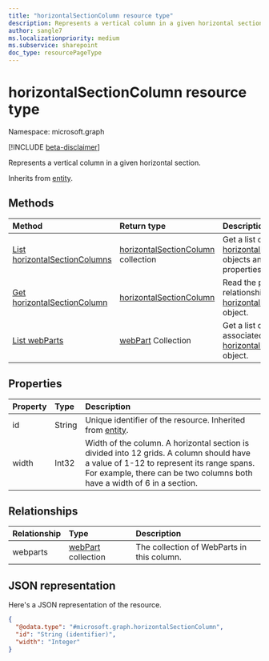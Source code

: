 ```yaml
---
title: "horizontalSectionColumn resource type"
description: Represents a vertical column in a given horizontal section
author: sangle7
ms.localizationpriority: medium
ms.subservice: sharepoint
doc_type: resourcePageType
---
```


# horizontalSectionColumn resource type

Namespace: microsoft.graph

[!INCLUDE [beta-disclaimer](../../includes/beta-disclaimer.md)]

Represents a vertical column in a given horizontal section.

Inherits from [entity](../resources/entity.md).

## Methods
|Method|Return type|Description|
|:---|:---|:---|
|[List horizontalSectionColumns](../api/horizontalsectioncolumn-list.md)|[horizontalSectionColumn](../resources/horizontalsectioncolumn.md) collection|Get a list of the [horizontalSectionColumn](../resources/horizontalsectioncolumn.md) objects and their properties.|
|[Get horizontalSectionColumn](../api/horizontalsectioncolumn-get.md)|[horizontalSectionColumn](../resources/horizontalsectioncolumn.md)|Read the properties and relationships of a [horizontalSectionColumn](../resources/horizontalsectioncolumn.md) object.|
|[List webParts](../api/webpart-list.md)|[webPart](../resources/webPart.md) Collection |Get a list of webparts associated with a [horizontalSectionColumn](../resources/horizontalsectioncolumn.md) object.|



## Properties
|Property|Type|Description|
|:---|:---|:---|
|id|String|Unique identifier of the resource. Inherited from [entity](../resources/entity.md).|
|width|Int32|Width of the column. A horizontal section is divided into 12 grids. A column should have a value of 1-12 to represent its range spans. For example, there can be two columns both have a width of 6 in a section.|

## Relationships
|Relationship|Type|Description|
|:---|:---|:---|
|webparts|[webPart](../resources/webpart.md) collection|The collection of WebParts in this column.|

## JSON representation
Here's a JSON representation of the resource.
<!-- {
  "blockType": "resource",
  "keyProperty": "id",
  "@odata.type": "microsoft.graph.horizontalSectionColumn",
  "baseType": "microsoft.graph.entity",
  "openType": false
}
-->
``` json
{
  "@odata.type": "#microsoft.graph.horizontalSectionColumn",
  "id": "String (identifier)",
  "width": "Integer"
}
```

